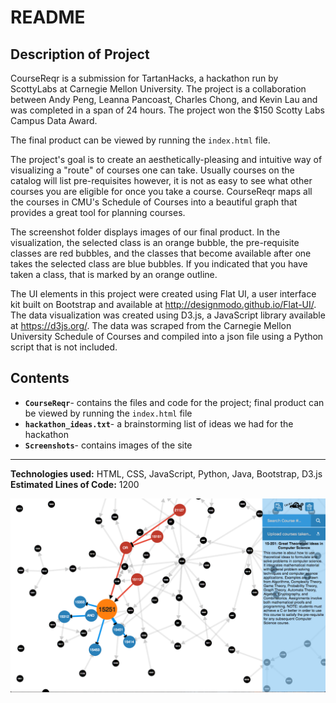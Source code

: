 # README
## Description of Project
CourseReqr is a submission for TartanHacks, a hackathon run by ScottyLabs at
Carnegie Mellon University. The project is a collaboration between Andy Peng, 
Leanna Pancoast, Charles Chong, and Kevin Lau and was completed in a span of
24 hours. The project won the $150 Scotty Labs Campus Data Award.

The final product can be viewed by running the `index.html` file.

The project's goal is to create an aesthetically-pleasing and intuitive way of
visualizing a "route" of courses one can take. Usually courses on the catalog
will list pre-requisites however, it is not as easy to see what other courses
you are eligible for once you take a course. CourseReqr maps all the courses in
CMU's Schedule of Courses into a beautiful graph that provides a great tool for
planning courses.

The screenshot folder displays images of our final product. In the
visualization, the selected class is an orange bubble, the pre-requisite
classes are red bubbles, and the classes that become available after one takes
the selected class are blue bubbles. If you indicated that you have taken a
class, that is marked by an orange outline.

The UI elements in this project were created using Flat UI, a user interface
kit built on Bootstrap and available at http://designmodo.github.io/Flat-UI/.
The data visualization was created using D3.js, a JavaScript library available
at https://d3js.org/. The data was scraped from the Carnegie Mellon University
Schedule of Courses and compiled into a json file using a Python script that is
not included.

## Contents
* **`CourseReqr`**- contains the files and code for the project; final product
can be viewed by running the `index.html` file
* **`hackathon_ideas.txt`**- a brainstorming list of ideas we had for the
hackathon
* **`Screenshots`**- contains images of the site
---
**Technologies used:** HTML, CSS, JavaScript, Python, Java, Bootstrap, D3.js  
**Estimated Lines of Code:** 1200

![](/Screenshots/screenshot2.png)